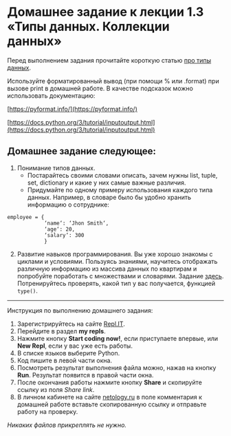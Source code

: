 # Домашнее задание к лекции 1.3 «Типы данных. Коллекции данных»

Перед выполнением задания прочитайте короткую статью [про типы данных](https://wombat.org.ua/AByteOfPython/data_structures.html).

Используйте форматированный вывод (при помощи % или .format) при вызове print в домашней работе. В качестве подсказок можно использовать документацию:

[https://pyformat.info/](https://pyformat.info/)

[https://docs.python.org/3/tutorial/inputoutput.html](https://docs.python.org/3/tutorial/inputoutput.html)

## Домашнее задание следующее:

1. Понимание типов данных.
   * Постарайтесь своими словами описать, зачем нужны list, tuple, set, dictionary и какие у них самые важные различия.
   * Придумайте по одному примеру использования каждого типа данных. Например, в словаре было бы удобно хранить информацию о сотруднике:
```
employee = {
            ‘name‘: ‘Jhon Smith‘,
            ‘age‘: 20,
            ‘salary‘: 300
            }
```

2. Развитие навыков программирования. 
Вы уже хорошо знакомы с циклами и условиями. Пользуясь знаниями, научитесь отображать различную информацию из массива данных по квартирам и попробуйте поработать с множествами и словарями. Задание [здесь](https://repl.it/H2R7/2). 
Потренируйтесь проверять, какой тип у вас получается, функцией `type()`.

---
Инструкция по выполнению домашнего задания:

1. Зарегистрируйтесь на сайте [Repl.IT](https://repl.it/).
2. Перейдите в раздел **my repls**.
3. Нажмите кнопку **Start coding now!**, если приступаете впервые, или **New Repl**, если у вас уже есть работы.
4. В списке языков выберите Python.
5. Код пишите в левой части окна.
6. Посмотреть результат выполнения файла можно, нажав на кнопку **Run**. Результат появится в правой части окна.
7. После окончания работы нажмите кнопку **Share** и скопируйте ссылку из поля *Share link*.
8. В личном кабинете на сайте [netology.ru](http://netology.ru/) в поле комментария к домашней работе вставьте скопированную ссылку и отправьте работу на проверку.

*Никаких файлов прикреплять не нужно.*